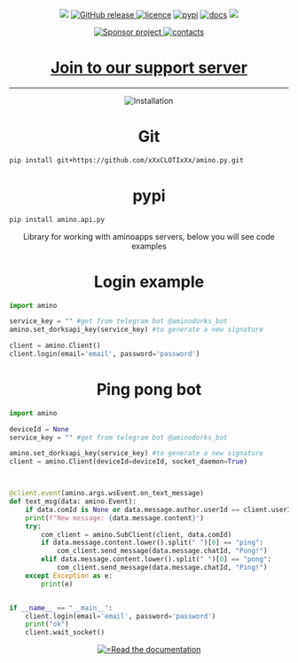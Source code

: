 <body>
	<p align="center">
	    <a href="#"><img src="https://github.com/xXxCLOTIxXx/amino.py/blob/main/card.png"/></a>
	    <a href="https://github.com/xXxCLOTIxXx/amino.py/releases"><img src="https://img.shields.io/github/v/release/xXxCLOTIxXx/amino.py" alt="GitHub release" />
	    <a href="https://github.com/xXxCLOTIxXx/amino.py/blob/main/LICENSE"><img src="https://img.shields.io/badge/License-MIT-yellow.svg" alt="licence" /></a>
	    <a href="https://pypi.org/project/amino.py.api/"><img src="https://img.shields.io/pypi/v/amino.py.api" alt="pypi" /></a>
	    <a href="https://github.com/xXxCLOTIxXx/amino.py/blob/main/docs/main.md"><img src="https://img.shields.io/website?down_message=failing&label=docs&up_color=green&up_message=passing&url=https://github.com/xXxCLOTIxXx/amino.py/blob/main/docs/main.md" alt="docs" /></a>
	<img src="https://img.shields.io/pypi/dm/amino.py.api" />
	</p>
	<div align="center">
		<a href="https://github.com/xXxCLOTIxXx/xXxCLOTIxXx/blob/main/sponsor.md">
			<img src="https://img.shields.io/badge/%D0%A1%D0%BF%D0%BE%D0%BD%D1%81%D0%B8%D1%80%D0%BE%D0%B2%D0%B0%D1%82%D1%8C-Donate-F79B1F?style=for-the-badge&logo=github&logoColor=FF69B4&color=FF69B4" alt="Sponsor project"/>
		</a>
<a href="https://github.com/xXxCLOTIxXx/xXxCLOTIxXx/blob/main/contacts.md"><img src="https://img.shields.io/badge/Контакты-Contacts-F79B1F?style=for-the-badge&logoColor=0077b6&color=0077b6" alt="contacts" /></a>
		<h1><a href="https://discord.gg/fU3kvg5MZM">Join to our support server</a></h1>
		<hr>
		<img src="https://readme-typing-svg.demolab.com?font=Fira+Code&size=28&duration=2000&pause=2000&color=3DACF7&random=false&width=200&repeat=false&lines=Installation" alt="Installation"/>
	</div>
	<h1 align="center">Git</h1>
	
```bash
pip install git+https://github.com/xXxCLOTIxXx/amino.py.git
```
<h1 align="center">pypi</h1>

```bash
pip install amino.api.py
```
</div>

<p align="center">Library for working with aminoapps servers, below you will see code examples</p>
<h1 align="center">Login example</h1>

```python
import amino

service_key = "" #get from telegram bot @aminodorks_bot
amino.set_dorksapi_key(service_key) #to generate a new signature 

client = amino.Client()
client.login(email='email', password='password')
```
<h1 align="center">Ping pong bot</h1>

```python
import amino

deviceId = None
service_key = "" #get from telegram bot @aminodorks_bot

amino.set_dorksapi_key(service_key) #to generate a new signature 
client = amino.Client(deviceId=deviceId, socket_daemon=True)



@client.event(amino.args.wsEvent.on_text_message)
def text_msg(data: amino.Event):
    if data.comId is None or data.message.author.userId == client.userId: return
    print(f"New message: {data.message.content}")
    try:
        com_client = amino.SubClient(client, data.comId)
        if data.message.content.lower().split(" ")[0] == "ping":
            com_client.send_message(data.message.chatId, "Pong!")
        elif data.message.content.lower().split(" ")[0] == "pong":
            com_client.send_message(data.message.chatId, "Ping!")
    except Exception as e:
        print(e)


if __name__ == "__main__":
    client.login(email='email', password='password')
	print("ok")
    client.wait_socket() 

```

<p align="center">
<a href="https://github.com/xXxCLOTIxXx/amino.py/blob/main/docs/main.md">
<img src="https://readme-typing-svg.demolab.com?font=Fira+Code&size=14&duration=1&pause=31&color=3DACF7&random=false&width=195&lines=Read+the+documentation" alt="=Read the documentation"/>
</a>
</p>
</body>

